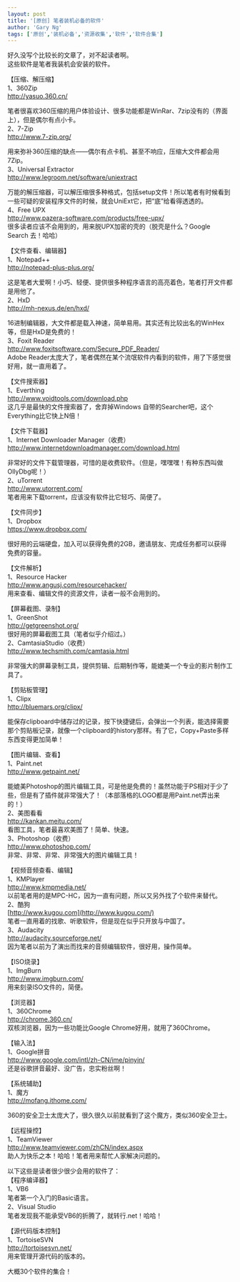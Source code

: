 ```yaml
---
layout: post
title: '[原创] 笔者装机必备的软件'
author: 'Gary Ng'
tags: ['原创','装机必备','资源收集','软件','软件合集']
---
```


好久没写个比较长的文章了，对不起读者啊。  
 这些软件是笔者我装机会安装的软件。  
  
 【压缩、解压缩】  
 1、360Zip  
 <http://yasuo.360.cn/>  

笔者很喜欢360压缩的用户体验设计、很多功能都是WinRar、7zip没有的（界面上），但是偶尔有点小卡。  
 2、7-Zip  
 <http://www.7-zip.org/>  

用来弥补360压缩的缺点——偶尔有点卡机、甚至不响应，压缩大文件都会用7Zip。  
 3、Universal Extractor  
 <http://www.legroom.net/software/uniextract>  

万能的解压缩器，可以解压缩很多种格式，包括setup文件！所以笔者有时候看到一些可疑的安装程序文件的时候，就会UniExt它，把“底”给看得透透的。  
 4、Free UPX  
 <http://www.pazera-software.com/products/free-upx/>  
 很多读者应该不会用到的，用来脱UPX加密的壳的（脱壳是什么？Google Search
去！哈哈）  
  
 【文件查看、编辑器】  
 1、Notepad++  
 <http://notepad-plus-plus.org/>  

这是笔者大爱啊！小巧、轻便、提供很多种程序语言的高亮着色，笔者打开文件都是用他了。  
 2、HxD  
 <http://mh-nexus.de/en/hxd/>  

16进制编辑器，大文件都是载入神速，简单易用。其实还有比较出名的WinHex等，但是HxD是免费的！  
 3、Foxit Reader  
 <http://www.foxitsoftware.com/Secure_PDF_Reader/>  
 Adobe
Reader太庞大了，笔者偶然在某个流氓软件内看到的软件，用了下感觉很好用，就一直用着了。  
  
 【文件搜索器】  
 1、Everthing  
 <http://www.voidtools.com/download.php>  
 这几乎是最快的文件搜索器了，舍弃掉Windows
自带的Searcher吧，这个Everything比它快上N倍！  
  
 【文件下载器】  
 1、Internet Downloader Manager（收费）  
 <http://www.internetdownloadmanager.com/download.html>  

非常好的文件下载管理器，可惜的是收费软件。（但是，嘿嘿嘿！有种东西叫做OllyDbg呢！）  
 2、uTorrent  
 <http://www.utorrent.com/>  
 笔者用来下载torrent，应该没有软件比它轻巧、简便了。  
  
 【文件同步】  
 1、Dropbox  
 <https://www.dropbox.com/>  

很好用的云端硬盘，加入可以获得免费的2GB，邀请朋友、完成任务都可以获得免费的容量。  
  
 【文件解析】  
 1、Resource Hacker  
 <http://www.angusj.com/resourcehacker/>  
 用来查看、编辑文件的资源文件，读者一般不会用到的。  
  
 【屏幕截图、录制】  
 1、GreenShot  
 <http://getgreenshot.org/>  
 很好用的屏幕截图工具（笔者似乎介绍过。）  
 2、CamtasiaStudio（收费）  
 <http://www.techsmith.com/camtasia.html>  

非常强大的屏幕录制工具，提供剪辑、后期制作等，能媲美一个专业的影片制作工具了。  
  
 【剪贴板管理】  
 1、Clipx  
 <http://bluemars.org/clipx/>  

能保存clipboard中储存过的记录，按下快捷键后，会弹出一个列表，能选择需要那个剪贴板记录，就像一个clipboard的history那样。有了它，Copy+Paste多样东西变得更加简单！  
  
 【图片编辑、查看】  
 1、Paint.net  
 <http://www.getpaint.net/>  

能媲美Photoshop的图片编辑工具，可是他是免费的！虽然功能于PS相对于少了些，但是有了插件就非常强大了！（本部落格的LOGO都是用Paint.net弄出来的！）  
 2、美图看看  
 <http://kankan.meitu.com/>  
 看图工具，笔者最喜欢美图了！简单、快速。  
 3、Photoshop（收费）  
 <http://www.photoshop.com/>  
 非常、非常、非常、非常强大的图片编辑工具！  
  
 【视频音频查看、编辑】  
 1、KMPlayer  
 <http://www.kmpmedia.net/>  
 以前笔者用的是MPC-HC，因为一直有问题，所以又另外找了个软件来替代。  
 2、酷狗  
 [http://www.kugou.com](http://www.kugou.com/)  
 笔者一直用着的找歌、听歌软件，但是现在似乎只开放与中国了。  
 3、Audacity  
 <http://audacity.sourceforge.net/>  
 因为笔者以前为了演出而找来的音频编辑软件，很好用，操作简单。  
  
 【ISO烧录】  
 1、ImgBurn  
 <http://www.imgburn.com/>  
 用来刻录ISO文件的，简便。  
  
 【浏览器】  
 1、360Chrome  
 <http://chrome.360.cn/>  
 双核浏览器，因为一些功能比Google Chrome好用，就用了360Chrome。  
  
 【输入法】  
 1、Google拼音  
 <http://www.google.com/intl/zh-CN/ime/pinyin/>  
 还是谷歌拼音最好、没广告，忠实粉丝啊！  
  
 【系统辅助】  
 1、魔方  
 <http://mofang.ithome.com/>  

360的安全卫士太庞大了，很久很久以前就看到了这个魔方，类似360安全卫士。  
  
 【远程操控】  
 1、TeamViewer  
 <http://www.teamviewer.com/zhCN/index.aspx>  
 助人为快乐之本！哈哈！笔者用来帮忙人家解决问题的。  
  
 以下这些是读者很少很少会用的软件了：  
 【程序编译器】  
 1、VB6  
 笔者第一个入门的Basic语言。  
 2、Visual Studio  
 笔者发现我不能承受VB6的折腾了，就转行.net！哈哈！  
  
 【源代码版本控制】  
 1、TortoiseSVN  
 <http://tortoisesvn.net/>  
 用来管理开源代码的版本的。  
  
  
 大概30个软件的集合！
